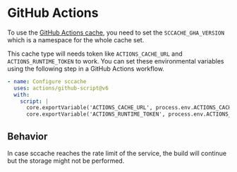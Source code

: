 # GitHub Actions

To use the [GitHub Actions cache](https://docs.github.com/en/actions/using-workflows/caching-dependencies-to-speed-up-workflows), you need to set the `SCCACHE_GHA_VERSION` which is a namespace for the whole cache set.

This cache type will needs token like `ACTIONS_CACHE_URL` and `ACTIONS_RUNTIME_TOKEN` to work. You can set these environmental variables using the following step in a GitHub Actions workflow.

```yaml
- name: Configure sccache
  uses: actions/github-script@v6
  with:
    script: |
      core.exportVariable('ACTIONS_CACHE_URL', process.env.ACTIONS_CACHE_URL || '');
      core.exportVariable('ACTIONS_RUNTIME_TOKEN', process.env.ACTIONS_RUNTIME_TOKEN || '');
```

## Behavior

In case sccache reaches the rate limit of the service, the build will continue but the storage might not be performed.
